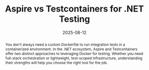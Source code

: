 ---
date: 2025-08-12
title: "Aspire vs Testcontainers for .NET Testing"
speakers:
  - Gregor Dostal
InPersonLink: https://www.meetup.com/dotnet-austria/events/310018713/
RemoteLink: https://www.meetup.com/dotnet-austria/events/310017849/
RecordingLink: "https://www.youtube.com/live/ZC5hfjyiFGY?si=u9lesS54OOGZHxoH&t=1673"
Registrations: 50
Participants: 25
Viewers: 40
abstract: |
    You don’t always need a custom Dockerfile to run integration tests in a containerized environment.
    In the .NET ecosystem, Aspire and Testcontainers offer two distinct approaches to leveraging Docker for testing.
    Whether you need full-stack orchestration or lightweight, test-scoped infrastructure, understanding their strengths will help you choose the right tool for the job.
public: true
---